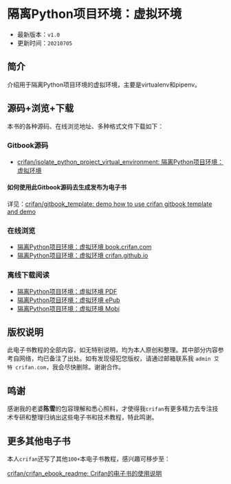 # 隔离Python项目环境：虚拟环境

* 最新版本：`v1.0`
* 更新时间：`20210705`

## 简介

介绍用于隔离Python项目环境的虚拟环境，主要是virtualenv和pipenv。

## 源码+浏览+下载

本书的各种源码、在线浏览地址、多种格式文件下载如下：

### Gitbook源码

* [crifan/isolate_python_project_virtual_environment: 隔离Python项目环境：虚拟环境](https://github.com/crifan/isolate_python_project_virtual_environment)

#### 如何使用此Gitbook源码去生成发布为电子书

详见：[crifan/gitbook_template: demo how to use crifan gitbook template and demo](https://github.com/crifan/gitbook_template)

### 在线浏览

* [隔离Python项目环境：虚拟环境 book.crifan.com](http://book.crifan.com/books/isolate_python_project_virtual_environment/website)
* [隔离Python项目环境：虚拟环境 crifan.github.io](https://crifan.github.io/isolate_python_project_virtual_environment/website)

### 离线下载阅读

* [隔离Python项目环境：虚拟环境 PDF](http://book.crifan.com/books/isolate_python_project_virtual_environment/pdf/isolate_python_project_virtual_environment.pdf)
* [隔离Python项目环境：虚拟环境 ePub](http://book.crifan.com/books/isolate_python_project_virtual_environment/epub/isolate_python_project_virtual_environment.epub)
* [隔离Python项目环境：虚拟环境 Mobi](http://book.crifan.com/books/isolate_python_project_virtual_environment/mobi/isolate_python_project_virtual_environment.mobi)

## 版权说明

此电子书教程的全部内容，如无特别说明，均为本人原创和整理。其中部分内容参考自网络，均已备注了出处。如有发现侵犯您版权，请通过邮箱联系我 `admin 艾特 crifan.com`，我会尽快删除。谢谢合作。

## 鸣谢

感谢我的老婆**陈雪**的包容理解和悉心照料，才使得我`crifan`有更多精力去专注技术专研和整理归纳出这些电子书和技术教程，特此鸣谢。

## 更多其他电子书

本人`crifan`还写了其他`100+`本电子书教程，感兴趣可移步至：

[crifan/crifan_ebook_readme: Crifan的电子书的使用说明](https://github.com/crifan/crifan_ebook_readme)
